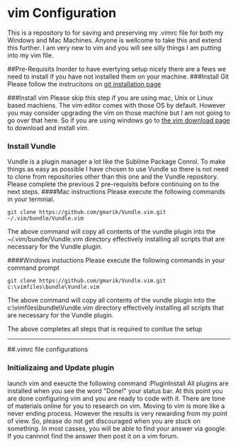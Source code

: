 # vim Configuration 
This is a repository to for saving and preserving my .vimrc file for both my Windows and Mac Machines. Anyone is wellcome to take this and extend this further. I am very new to vim and you will see silly things I am putting into my vim file. 

##Pre-Requisits
Inorder to have evertying setup nicely there are a fews we need to install if you have not installed them on your machine.
###Install Git
Please follow the instrucitons on [git installation page](http://git-scm.com/book/en/v2/Getting-Started-Installing-Git) 

###Install vim
Please skip this step if you are using mac, Unix or Linux based machiens. The vim editor comes with those OS by default. However you may consider upgrading the vim on those machine but I am not going to go over that here. So if you are using windows go to [the vim download page](http://www.vim.org/download.php) to download and install vim.


### Install Vundle 
Vundle is a plugin manager a lot like the Sublime Package Conrol. To make things as easy as possible I have chosen to use Vundle so there is not need to clone from repositories other than this one and the Vundle repository. Please complete the previous 2 pre-requisits before continuing on to the next steps.
####Mac instructions
Please execute the following commands in your termnial. 

    git clone https://github.com/gmarik/Vundle.vim.git ~/.vim/bundle/Vundle.vim
The above command will copy all contents of the vundle plugin into the ~/.vim/bundle/Vundle.vim directory effectively installing all scripts that are necessary for the Vundle plugin.

####Windows instuctions
Please execute the following commands in your command prompt

    git clone https://github.com/gmarik/Vundle.vim.git c:\vimfiles\bundle\Vundle.vim
The above command will copy all contents of the vundle plugin into the c:\vimfiles\bundle\Vundle.vim directory effectively installing all scripts that are necessary for the Vundle plugin.



The above completes all steps that is required to conitue the setup
______
##.vimrc file configurations 



### Initializaing and Update plugin

launch vim and exeucte the following command
     :PluginInstall
All plugins are installed when you see the word "Done!" your status bar. At this point you are done configuring vim and you are ready to code with it. There are tone of materials online for you to research on vim. Moving to vim is more like a never ending process. However the results is very rewarding from my point of view. So, please do not get discouraged when you are stuck on something. In most casses, you will be able to find your answer via google. If you cannnot find the answer
then post it on a vim forum.


